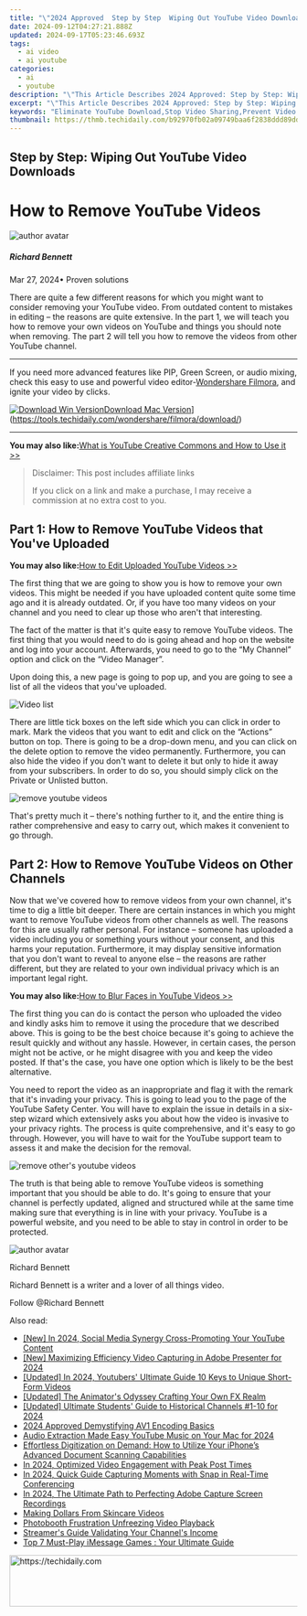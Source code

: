 ```yaml
---
title: "\"2024 Approved  Step by Step  Wiping Out YouTube Video Downloads\""
date: 2024-09-12T04:27:21.888Z
updated: 2024-09-17T05:23:46.693Z
tags:
  - ai video
  - ai youtube
categories:
  - ai
  - youtube
description: "\"This Article Describes 2024 Approved: Step by Step: Wiping Out YouTube Video Downloads\""
excerpt: "\"This Article Describes 2024 Approved: Step by Step: Wiping Out YouTube Video Downloads\""
keywords: "Eliminate YouTube Download,Stop Video Sharing,Prevent Video Saves,Halt Video Extraction,Dismantle Download Links,Disable Save Videos,Eradicate Copying Content"
thumbnail: https://thmb.techidaily.com/b92970fb02a09749baa6f2838ddd89dd174bd2bb3f33370dc3c96100a7eda776.jpg
---
```


## Step by Step: Wiping Out YouTube Video Downloads

# How to Remove YouTube Videos

![author avatar](https://images.wondershare.com/filmora/article-images/richard-bennett.jpg)

##### Richard Bennett

 Mar 27, 2024• Proven solutions

 There are quite a few different reasons for which you might want to consider removing your YouTube video. From outdated content to mistakes in editing – the reasons are quite extensive. In the part 1, we will teach you how to remove your own videos on YouTube and things you should note when removing. The part 2 will tell you how to remove the videos from other YouTube channel.

---

 If you need more advanced features like PIP, Green Screen, or audio mixing, check this easy to use and powerful video editor-[Wondershare Filmora](https://tools.techidaily.com/wondershare/filmora/download/), and ignite your video by clicks.

[![Download Win Version](https://images.wondershare.com/filmora/guide/download-btn-win.jpg)](https://tools.techidaily.com/wondershare/filmora/download/)[Download Mac Version](https://images.wondershare.com/filmora/guide/download-btn-mac.jpg)](https://tools.techidaily.com/wondershare/filmora/download/)

---

**You may also like:**[What is YouTube Creative Commons and How to Use it >>](https://tools.techidaily.com/wondershare/filmora/download/)

>  Disclaimer: This post includes affiliate links
>
>  If you click on a link and make a purchase, I may receive a commission at no extra cost to you.
>

## Part 1: How to Remove YouTube Videos that You've Uploaded

**You may also like:**[How to Edit Uploaded YouTube Videos >>](https://tools.techidaily.com/wondershare/filmora/download/)

 The first thing that we are going to show you is how to remove your own videos. This might be needed if you have uploaded content quite some time ago and it is already outdated. Or, if you have too many videos on your channel and you need to clear up those who aren't that interesting.

 The fact of the matter is that it's quite easy to remove YouTube videos. The first thing that you would need to do is going ahead and hop on the website and log into your account. Afterwards, you need to go to the “My Channel” option and click on the “Video Manager”.

 Upon doing this, a new page is going to pop up, and you are going to see a list of all the videos that you've uploaded.

![Video list](https://images.wondershare.com/filmora/article-images/edit-youtube-video-basic-description-3.jpg)

 There are little tick boxes on the left side which you can click in order to mark. Mark the videos that you want to edit and click on the “Actions” button on top. There is going to be a drop-down menu, and you can click on the delete option to remove the video permanently. Furthermore, you can also hide the video if you don't want to delete it but only to hide it away from your subscribers. In order to do so, you should simply click on the Private or Unlisted button.

![remove youtube videos](https://images.wondershare.com/how-to-remove-youtube-videos.jpg)

 That's pretty much it – there's nothing further to it, and the entire thing is rather comprehensive and easy to carry out, which makes it convenient to go through.

## Part 2: How to Remove YouTube Videos on Other Channels

 Now that we've covered how to remove videos from your own channel, it's time to dig a little bit deeper. There are certain instances in which you might want to remove YouTube videos from other channels as well. The reasons for this are usually rather personal. For instance – someone has uploaded a video including you or something yours without your consent, and this harms your reputation. Furthermore, it may display sensitive information that you don't want to reveal to anyone else – the reasons are rather different, but they are related to your own individual privacy which is an important legal right.

**You may also like:**[How to Blur Faces in YouTube Videos >>](https://tools.techidaily.com/wondershare/filmora/download/)

 The first thing you can do is contact the person who uploaded the video and kindly asks him to remove it using the procedure that we described above. This is going to be the best choice because it's going to achieve the result quickly and without any hassle. However, in certain cases, the person might not be active, or he might disagree with you and keep the video posted. If that's the case, you have one option which is likely to be the best alternative.

 You need to report the video as an inappropriate and flag it with the remark that it's invading your privacy. This is going to lead you to the page of the YouTube Safety Center. You will have to explain the issue in details in a six-step wizard which extensively asks you about how the video is invasive to your privacy rights. The process is quite comprehensive, and it's easy to go through. However, you will have to wait for the YouTube support team to assess it and make the decision for the removal.

![remove other's youtube videos](https://images.wondershare.com/filmora/article-images/remove-youtube-videos-1.jpg)

 The truth is that being able to remove YouTube videos is something important that you should be able to do. It's going to ensure that your channel is perfectly updated, aligned and structured while at the same time making sure that everything is in line with your privacy. YouTube is a powerful website, and you need to be able to stay in control in order to be protected.

![author avatar](https://images.wondershare.com/filmora/article-images/richard-bennett.jpg)

Richard Bennett

Richard Bennett is a writer and a lover of all things video.

Follow @Richard Bennett

<ins class="adsbygoogle"
     style="display:block"
     data-ad-format="autorelaxed"
     data-ad-client="ca-pub-7571918770474297"
     data-ad-slot="1223367746"></ins>

<ins class="adsbygoogle"
     style="display:block"
     data-ad-client="ca-pub-7571918770474297"
     data-ad-slot="8358498916"
     data-ad-format="auto"
     data-full-width-responsive="true"></ins>

<span class="atpl-alsoreadstyle">Also read:</span>
<div><ul>
<li><a href="https://youtube-tips.techidaily.com/n-2024-social-media-synergy-cross-promoting-your-youtube-content/"><u>[New] In 2024, Social Media Synergy Cross-Promoting Your YouTube Content</u></a></li>
<li><a href="https://screen-recording.techidaily.com/new-maximizing-efficiency-video-capturing-in-adobe-presenter-for-2024/"><u>[New] Maximizing Efficiency Video Capturing in Adobe Presenter for 2024</u></a></li>
<li><a href="https://youtube-tips.techidaily.com/ed-in-2024-youtubers-ultimate-guide-10-keys-to-unique-short-form-videos/"><u>[Updated] In 2024, Youtubers' Ultimate Guide 10 Keys to Unique Short-Form Videos</u></a></li>
<li><a href="https://youtube-tips.techidaily.com/ed-the-animators-odyssey-crafting-your-own-fx-realm/"><u>[Updated] The Animator's Odyssey Crafting Your Own FX Realm</u></a></li>
<li><a href="https://youtube-tips.techidaily.com/ed-ultimate-students-guide-to-historical-channels-1-10-for-2024/"><u>[Updated] Ultimate Students' Guide to Historical Channels #1-10 for 2024</u></a></li>
<li><a href="https://article-helps.techidaily.com/2024-approved-demystifying-av1-encoding-basics/"><u>2024 Approved Demystifying AV1 Encoding Basics</u></a></li>
<li><a href="https://youtube-video-recordings.techidaily.com/audio-extraction-made-easy-youtube-music-on-your-mac-for-2024/"><u>Audio Extraction Made Easy YouTube Music on Your Mac for 2024</u></a></li>
<li><a href="https://os-tips.techidaily.com/effortless-digitization-on-demand-how-to-utilize-your-iphones-advanced-document-scanning-capabilities/"><u>Effortless Digitization on Demand: How to Utilize Your iPhone’s Advanced Document Scanning Capabilities</u></a></li>
<li><a href="https://youtube-docs.techidaily.com/24-optimized-video-engagement-with-peak-post-times/"><u>In 2024, Optimized Video Engagement with Peak Post Times</u></a></li>
<li><a href="https://digital-screen-recording.techidaily.com/in-2024-quick-guide-capturing-moments-with-snap-in-real-time-conferencing/"><u>In 2024, Quick Guide Capturing Moments with Snap in Real-Time Conferencing</u></a></li>
<li><a href="https://screen-sharing-recording.techidaily.com/in-2024-the-ultimate-path-to-perfecting-adobe-capture-screen-recordings/"><u>In 2024, The Ultimate Path to Perfecting Adobe Capture Screen Recordings</u></a></li>
<li><a href="https://youtube-tips.techidaily.com/g-dollars-from-skincare-videos/"><u>Making Dollars From Skincare Videos</u></a></li>
<li><a href="https://extra-lessons.techidaily.com/photobooth-frustration-unfreezing-video-playback/"><u>Photobooth Frustration Unfreezing Video Playback</u></a></li>
<li><a href="https://youtube-tips.techidaily.com/mers-guide-validating-your-channels-income/"><u>Streamer's Guide Validating Your Channel's Income</u></a></li>
<li><a href="https://tech-recovery.techidaily.com/top-7-must-play-imessage-games-your-ultimate-guide/"><u>Top 7 Must-Play iMessage Games : Your Ultimate Guide</u></a></li>
</ul></div>

<!-- affiliate ads begin -->
<a href="https://appsumo.8odi.net/c/5597632/2123736/7443" target="_top" id="2123736">
  <img src="//a.impactradius-go.com/display-ad/7443-2123736" border="0" alt="https://techidaily.com" width="728" height="90"/>
</a>
<img height="0" width="0" src="https://appsumo.8odi.net/i/5597632/2123736/7443" style="position:absolute;visibility:hidden;" border="0" />
<!-- affiliate ads end -->

